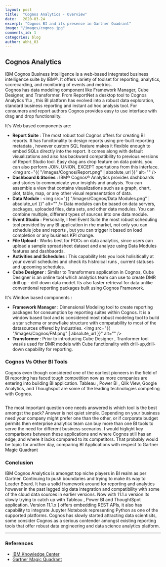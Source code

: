 ```yaml
---
layout: post
title:  "Cognos Analytics - Overview"
date:   2020-03-24
excerpt: "Cognos BI and its presence in Gartner Quadrant"
image: "/images/cognos.jpg"
comments_id: 1
categories: blog
author: abhi_03
---
```


<h2>Cognos Analytics</h2>

IBM Cognos Business Intelligence is a web-based integrated business intelligence suite by IBM®. 
It offers variety of toolset for reporting, analytics, scorecarding, and monitoring of events and metrics.  
Cognos has data modeling component like Framework Manager, Cube Designer, and Transformer.
From ReportNet a desktop tool to Cognos Analytics 11.x , this BI platform has evolved into a robust data exploration, standard business reporting and instant ad hoc analysis tool. For consumers and report authors Cognos provides easy to use interface with drag and drop functionality.

It's Web based components are:
- <b>Report Suite</b> : The most robust tool Cognos offers for creating BI reports. It has funcitonality to design reports using pre-built reporting metadata , however custom SQL feature makes it flexible enough to embed SQLs directly into the report. It comes along with default visualizations and also has backward compatibility to previous versions of Report Studio tool. Easy drag ans drop feature on data points, you can also perform JOIN, UNION, EXCEPT opertations from this interface.  <span class="image right"><img src="{{ "/images/Cognos/Report.png" | absolute_url }}" alt="" /></span>
- <b>Dashboard & Stories</b> : IBM® Cognos® Analytics provides dashboards and stories to communicate your insights and analysis. You can assemble a view that contains visualizations such as a graph, chart, plot, table, map, or any other visual representation of data.
- <b>Data Module</b> :  <span class="image right"><img src="{{ "/images/Cognos/Data Modules.png" | absolute_url }}" alt="" /></span> Data modules can be based on data servers, packages, uploaded files, data sets, and other data modules. You can combine multiple, different types of sources into one data module. 
- <b>Event Studio</b> : Personally, I feel Event Suite the most robust scheduling tool provided by any BI application in rhe market, not only you can schedule jobs and reports , but you can trigger it based on load completion or any business KPI change.
- <b>File Upload</b> : Works best for POCs on data analytics, since users can upload a sample spreadsheet dataset and analyze using Data Modules features and dashbaords.
- <b>Activities and Schedules</b> : This capability lets you look holisitically at your overall schedules and check its histroical runs , current statuses and upcoming schedules.
- <b>Cube Designer</b> : Similar to Transformers application in Cognos, Cube Designer is an online tool which analytics team can use to create DMR drill up - drill down data model. Its also faster retrieval for data unlike conventional reporting packages built using Cognos Framework.

It's Window based components :
- <b>Framework Manager </b>: Dimensional Modeling tool to create reporting packages for consumption by reporting suites within Cognos. It is a window based tool and is considered most robust modeling tool to build a star schema or snowflake structure with compatability to most of the datasources offered by Industries. <span class="image right"><img src="{{ "/images/Cognos/FM.png" | absolute_url }}" alt="" /></span>
- <b>Transformer </b>: Prior to introducing Cube Designer , Tranformer tool was/is used for DMR models with Cube functionality with drill-up,drill-down capability for reporting.

<h3> Cognos Vs Other BI Tools </h3>
<p>Cognos even though considered one of the earliest pioneers in the field of BI reporting has faced tough competition now as more companies are entering into building BI application. Tableau , Power BI , Qlik View, Google Analytics, and Thoughspot are some of the leading technologies competing with Cognos. </p>
<div class="box alt">
    <div class="row 50% uniform">
        <div class="4u"><span class="image fit"><img src="{{ "/images/cognos.jpg" | absolute_url }}" alt="" /></span></div>
        <div class="4u"><span class="image fit"><img src="{{ "/images/powerbi.png" | absolute_url }}" alt="" /></span></div>
        <div class="4u"><span class="image fit"><img src="{{ "/images/thoughtspot.png" | absolute_url }}" alt="" /></span></div>
        <div class="4u"><span class="image fit"><img src="{{ "/images/googleanalytics.png" | absolute_url }}" alt="" /></span></div>
        <div class="4u$"><span class="image fit"><img src="{{ "/images/tableau.png" | absolute_url }}" alt="" /></span></div>
        <!-- Break -->
    </div>
</div>
<p>The most important question one needs answered is which tool is the best amongst the pack? Answer is not quiet simple. Depending on your business need your company might prefer one than the other, or if corporate budget permits then enterprise analytics team can buy more than one BI tools to serve the need for different business scenarios. I would higlight key comparisons between these applications and where Cognos still has an edge, and where it lacks compared to its competitors. That probably would be topic for another day, comparing BI Applications with respect to Gartner Magic Quadrant</p>

<h3>Conclusion</h3>
<p>IBM Cognos Analytics is amongst top niche players in BI realm as per Gartner. Continuing to push boundaries and trying to make its way to Leader Board. It has a solid framework around for reporting and analytics however in the past lagged big data integration and compatibility with some of the cloud data sources in earlier versions. Now with 11.1.x version its slowly trying to catch up with Tableau , Power BI and ThoughtSpot application. Version 11.1.x ] offers embedding REST APIs, it also has capability to integrate Jupyter Notebook representing Python as one of the supported platforms. Cognos has slowly started attracting data scientisits, some consider Cognos as a serious contender amongst existing reporting tools that offer robust data engineering and data science analytics platform. </p>
<hr /> 

<div class="row">
    <div class="6u 12u$(small)">
        <h3>References</h3>
        <ul>
            <li><a href="https://www.ibm.com/support/knowledgecenter/SSEP7J_11.1.0/com.ibm.swg.ba.cognos.cbi.doc/welcome.html">IBM Knowledge Center</a></li>
            <li><a href="https://www.gartner.com/en/research/methodologies/magic-quadrants-research">Gartner Magic Quadrant</a></li>
        </ul>
    </div>
    </div>
